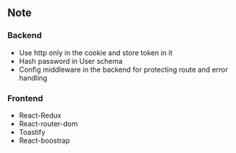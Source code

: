 ## Note

### Backend

-   Use http only in the cookie and store token in it
-   Hash password in User schema
-   Config middleware in the backend for protecting route and error handling

### Frontend

-   React-Redux
-   React-router-dom
-   Toastify
-   React-boostrap
